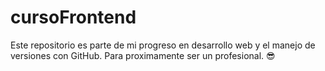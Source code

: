 # cursoFrontend
Este repositorio es parte de mi progreso en desarrollo web y el manejo de versiones con GitHub.
Para proximamente ser un profesional. 😎
